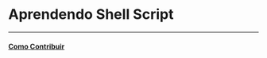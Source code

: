 # Aprendendo Shell Script

---

#### [Como Contribuir](https://github.com/cerebrobr/cerebro/blob/master/README.md#como-contribuir)
